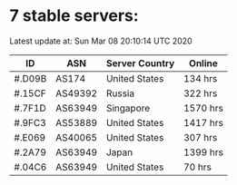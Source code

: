 # 7 stable servers:

Latest update at: Sun Mar 08 20:10:14 UTC 2020

| ID | ASN | Server Country | Online |
| -- | --- | -------------- | ------ |
| #.D09B | AS174 | United States | 134 hrs |
| #.15CF | AS49392 | Russia | 322 hrs |
| #.7F1D | AS63949 | Singapore | 1570 hrs |
| #.9FC3 | AS53889 | United States | 1417 hrs |
| #.E069 | AS40065 | United States | 307 hrs |
| #.2A79 | AS63949 | Japan | 1399 hrs |
| #.04C6 | AS63949 | United States | 70 hrs |

